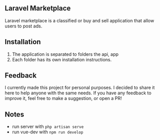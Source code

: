 ## Laravel Marketplace

Laravel marketplace is a classified or buy and sell application that allow users to post ads.

## Installation

1. The application is separated to folders the api, app
2. Each folder has its own installation instructions.

## Feedback

I currently made this project for personal purposes. I decided to share it here to help anyone with the same needs. If you have any feedback to improve it, feel free to make a suggestion, or open a PR!

## Notes

 - run server with 
`php artisan serve`
 - run vue-dev with 
 `npm run develop`

